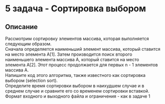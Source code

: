 # 5 задача - Сортировка выбором
## Описание

Рассмотрим сортировку элементов массива, которая выполняется следующим образом.\
Сначала определяется наименьший элемент массива, который ставится на место элемента А[1]. Затем производится поиск второго наименьшего элемента массива А, который ставится на место элемента А[2]. Этот процесс продолжается для первых n - 1 элементов массива А.\
Напишите код этого алгоритма, также известного как сортировка выбором (selection sort).\
Определите время сортировки выбором в наихудшем случае и в среднем случае и сравните его со временем сортировки вставкой.
Формат входного и выходного файла и ограничения - как в задаче 1
